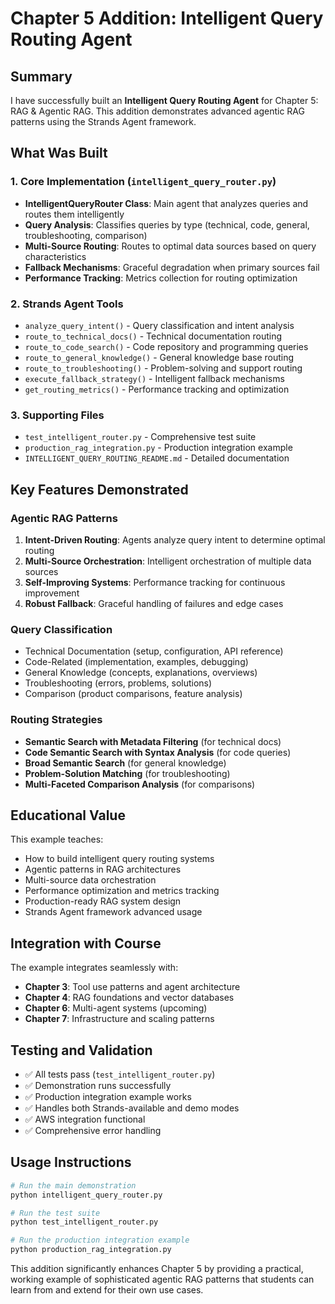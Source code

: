 # Chapter 5 Addition: Intelligent Query Routing Agent

## Summary

I have successfully built an **Intelligent Query Routing Agent** for Chapter 5: RAG & Agentic RAG. This addition demonstrates advanced agentic RAG patterns using the Strands Agent framework.

## What Was Built

### 1. Core Implementation (`intelligent_query_router.py`)
- **IntelligentQueryRouter Class**: Main agent that analyzes queries and routes them intelligently
- **Query Analysis**: Classifies queries by type (technical, code, general, troubleshooting, comparison)
- **Multi-Source Routing**: Routes to optimal data sources based on query characteristics
- **Fallback Mechanisms**: Graceful degradation when primary sources fail
- **Performance Tracking**: Metrics collection for routing optimization

### 2. Strands Agent Tools
- `analyze_query_intent()` - Query classification and intent analysis
- `route_to_technical_docs()` - Technical documentation routing
- `route_to_code_search()` - Code repository and programming queries
- `route_to_general_knowledge()` - General knowledge base routing
- `route_to_troubleshooting()` - Problem-solving and support routing
- `execute_fallback_strategy()` - Intelligent fallback mechanisms
- `get_routing_metrics()` - Performance tracking and optimization

### 3. Supporting Files
- `test_intelligent_router.py` - Comprehensive test suite
- `production_rag_integration.py` - Production integration example
- `INTELLIGENT_QUERY_ROUTING_README.md` - Detailed documentation

## Key Features Demonstrated

### Agentic RAG Patterns
1. **Intent-Driven Routing**: Agents analyze query intent to determine optimal routing
2. **Multi-Source Orchestration**: Intelligent orchestration of multiple data sources
3. **Self-Improving Systems**: Performance tracking for continuous improvement
4. **Robust Fallback**: Graceful handling of failures and edge cases

### Query Classification
- Technical Documentation (setup, configuration, API reference)
- Code-Related (implementation, examples, debugging)
- General Knowledge (concepts, explanations, overviews)
- Troubleshooting (errors, problems, solutions)
- Comparison (product comparisons, feature analysis)

### Routing Strategies
- **Semantic Search with Metadata Filtering** (for technical docs)
- **Code Semantic Search with Syntax Analysis** (for code queries)
- **Broad Semantic Search** (for general knowledge)
- **Problem-Solution Matching** (for troubleshooting)
- **Multi-Faceted Comparison Analysis** (for comparisons)

## Educational Value

This example teaches:
- How to build intelligent query routing systems
- Agentic patterns in RAG architectures
- Multi-source data orchestration
- Performance optimization and metrics tracking
- Production-ready RAG system design
- Strands Agent framework advanced usage

## Integration with Course

The example integrates seamlessly with:
- **Chapter 3**: Tool use patterns and agent architecture
- **Chapter 4**: RAG foundations and vector databases
- **Chapter 6**: Multi-agent systems (upcoming)
- **Chapter 7**: Infrastructure and scaling patterns

## Testing and Validation

- ✅ All tests pass (`test_intelligent_router.py`)
- ✅ Demonstration runs successfully
- ✅ Production integration example works
- ✅ Handles both Strands-available and demo modes
- ✅ AWS integration functional
- ✅ Comprehensive error handling

## Usage Instructions

```bash
# Run the main demonstration
python intelligent_query_router.py

# Run the test suite  
python test_intelligent_router.py

# Run the production integration example
python production_rag_integration.py
```

This addition significantly enhances Chapter 5 by providing a practical, working example of sophisticated agentic RAG patterns that students can learn from and extend for their own use cases.

